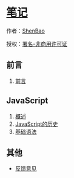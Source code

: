 # [笔记](http://github.com/ShenBao/shenbao-notes)

作者：[ShenBao](https://shenbao.github.io/)

授权：<a rel="license" href="http://creativecommons.org/licenses/by-nc/4.0/">署名-非商用许可证</a>

## 前言
1. [前言](#README)

## JavaScript
1. [概述](#docs/JavaScript/intro)
1. [JavaScript的历史](#docs/JavaScript/history)
1. [基础语法](#docs/JavaScript/basic)




## 其他

- [反馈意见](https://github.com/ShenBao/shenbao-notes/issues)


<br/><br/><br/>